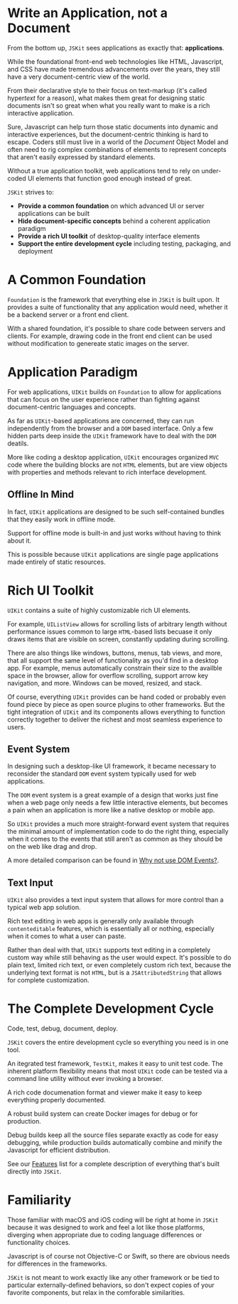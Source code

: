 Write an Application, not a Document
====================================

From the bottom up, `JSKit` sees applications as exactly that: **applications**.

While the foundational front-end web technologies like HTML, Javascript,
and CSS have made tremendous advancements over the years, they still have a
very document-centric view of the world.

From their declarative style to their focus on text-markup (it's
called hyper*text* for a reason), what makes them great for designing static
documents isn't so great when what you really want to make is a rich interactive
application.

Sure, Javascript can help turn those static documents into dynamic and
interactive experiences, but the document-centric thinking is hard to escape.
Coders still must live in a world of the *Document* Object Model and often need
to rig complex combinations of elements to represent concepts that aren't easily
expressed by standard elements.

Without a true application toolkit, web applications tend to rely on under-
coded UI elements that function good enough instead of great.

`JSKit` strives to:

- **Provide a common foundation** on which advanced UI or server applications can be built
- **Hide document-specific concepts** behind a coherent application paradigm
- **Provide a rich UI toolkit** of desktop-quality interface elements
- **Support the entire development cycle** including testing, packaging, and deployment


A Common Foundation
===================

`Foundation` is the framework that everything else in `JSKit` is built upon.
It provides a suite of functionality that any application would need, whether it
be a backend server or a front end client.

With a shared foundation, it's possible to share code between servers and
clients.  For example, drawing code in the front end client can be used
without modification to genereate static images on the server.



Application Paradigm
====================

For web applications, `UIKit` builds on `Foundation` to allow for applications
that can focus on the user experience rather than fighting against
document-centric languages and concepts.

As far as `UIKit`-based applications are concerned, they can run independently
from the browser and a `DOM` based interface.  Only a few hidden parts deep
inside the `UIKit` framework have to deal with the `DOM` deatils.

More like coding a desktop application, `UIKit` encourages organized `MVC` code
where the building blocks are not `HTML` elements, but are view objects with
properties and methods relevant to rich interface development.


Offline In Mind
---------------

In fact, `UIKit` applications are designed to be such self-contained bundles
that they easily work in offline mode.

Support for offline mode is built-in and just works without having to think
about it.

This is possible because `UIKit` applications are single page applications made
entirely of static resources.


Rich UI Toolkit
===============

`UIKit` contains a suite of highly customizable rich UI elements.

For example, `UIListView` allows for scrolling lists of arbitrary length without
performance issues common to large `HTML`-based lists becuase it only draws
items that are visible on screen, constantly updating during scrolling.

There are also things like windows, buttons, menus, tab views, and more, that
all support the same level of functionality as you'd find in a desktop app.
For example, menus automatically constrain their size to the availble space in
the browser, allow for overflow scrolling, support arrow key navigation, and
more.  Windows can be moved, resized, and stack.

Of course, everything `UIKit` provides can be hand coded or probably even found
piece by piece as open source plugins to other frameworks.  But the tight
integration of `UIKit` and its components allows everything to function
correctly together to deliver the richest and most seamless experience to users.

Event System
------------

In designing such a desktop-like UI framework, it became necessary to
reconsider the standard `DOM` event system typically used for web applications.

The `DOM` event system is a great example of a design that works just fine when
a web page only needs a few little interactive elements, but becomes a pain
when an application is more like a native desktop or mobile app.

So `UIKit` provides a much more straight-forward event system that
requires the minimal amount of implementation code to do the right thing,
especially when it comes to the events that still aren't as common as they
should be on the web like drag and drop.

A more detailed comparison can be found in [Why not use DOM Events?](UIKit/WhyNotUseDOM).


Text Input
----------

`UIKit` also provides a text input system that allows for more control than
a typical web app solution.

Rich text editing in web apps is generally only available through
`contenteditable` features, which is essentially all or nothing, especially
when it comes to what a user can paste.

Rather than deal with that, `UIKit` supports text editing in a completely
custom way while still behaving as the user would expect.  It's possible to
do plain text, limited rich text, or even completely custom rich text, because
the underlying text format is not `HTML`, but is a `JSAttributedString` that
allows for complete customization.


The Complete Development Cycle
==============================

Code, test, debug, document, deploy.

`JSKit` covers the entire development cycle so everything you need is in one
tool.

An itegrated test framework, `TestKit`, makes it easy to unit test code.  The
inherent platform flexibility means that most `UIKit` code can be tested via
a command line utility without ever invoking a browser.

A rich code documenation format and viewer make it easy to keep everything
properly documented.

A robust build system can create Docker images for debug or for production.

Debug builds keep all the source files separate exactly as code for easy
debugging, while production builds automatically combine and minify the
Javascript for efficient distribution.

See our [Features](Features) list for a complete description of everything
that's built directly into `JSKit`.


Familiarity
===========

Those familiar with macOS and iOS coding will be right at home in `JSKit`
because it was designed to work and feel a lot like those platforms, diverging
when appropriate due to coding language differences or functionality choices.

Javascript is of course not Objective-C or Swift, so there are obvious needs for
differences in the frameworks.

`JSKit` is not meant to work exactly like any other framework or be tied to
particular externally-defined behaviors, so don't expect copies of your
favorite components, but relax in the comforable similarities.
